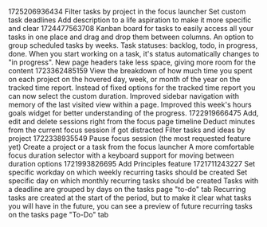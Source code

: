 1725206936434
Filter tasks by project in the focus launcher
Set custom task deadlines
Add description to a life aspiration to make it more specific and clear
1724477563708
Kanban board for tasks to easily access all your tasks in one place and drag and drop them between columns.
An option to group scheduled tasks by weeks.
Task statuses: backlog, todo, in progress, done. When you start working on a task, it's status automatically changes to "in progress".
New page headers take less space, giving more room for the content
1723362485159
View the breakdown of how much time you spent on each project on the hovered day, week, or month of the year on the tracked time report.
Instead of fixed options for the tracked time report you can now select the custom duration.
Improved sidebar navigation with memory of the last visited view within a page.
Improved this week's hours goals widget for better understanding of the progress.
1722919666475
Add, edit and delete sessions right from the focus page timeline
Deduct minutes from the current focus session if got distracted
Filter tasks and ideas by project
1722338935549
Pause focus session (the most requested feature yet)
Create a project or a task from the focus launcher
A more comfortable focus duration selector with a keyboard support for moving between duration options
1721993826695
Add Principles feature
1721711243227
Set specific workday on which weekly recurring tasks should be created
Set specific day on which monthly recurring tasks should be created
Tasks with a deadline are grouped by days on the tasks page "to-do" tab
Recurring tasks are created at the start of the period, but to make it clear what tasks you will have in the future, you can see a preview of future recurring tasks on the tasks page "To-Do" tab
